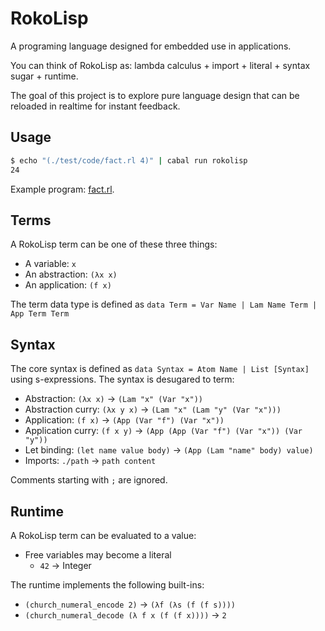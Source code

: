# RokoLisp

A programing language designed for embedded use in applications.

You can think of RokoLisp as: lambda calculus + import + literal + syntax sugar + runtime.

The goal of this project is to explore pure language design that can be reloaded in realtime for instant feedback.

## Usage

```bash
$ echo "(./test/code/fact.rl 4)" | cabal run rokolisp
24
```

Example program: [fact.rl](./test/code/fact.rl).

## Terms

A RokoLisp term can be one of these three things:

- A variable: `x`
- An abstraction: `(λx x)`
- An application: `(f x)`

The term data type is defined as `data Term = Var Name | Lam Name Term | App Term Term`

## Syntax

The core syntax is defined as `data Syntax = Atom Name | List [Syntax]` using s-expressions.
The syntax is desugared to term:

- Abstraction: `(λx x)` -> `(Lam "x" (Var "x"))`
- Abstraction curry: `(λx y x)` -> `(Lam "x" (Lam "y" (Var "x")))`
- Application: `(f x)` -> `(App (Var "f") (Var "x"))`
- Application curry: `(f x y)` -> `(App (App (Var "f") (Var "x")) (Var "y"))`
- Let binding: `(let name value body)` -> `(App (Lam "name" body) value)`
- Imports: `./path` -> `path content`

Comments starting with `;` are ignored.

## Runtime

A RokoLisp term can be evaluated to a value:

- Free variables may become a literal
  - `42` -> Integer

The runtime implements the following built-ins:

- `(church_numeral_encode 2)` -> `(λf (λs (f (f s))))`
- `(church_numeral_decode (λ f x (f (f x))))` -> `2`
